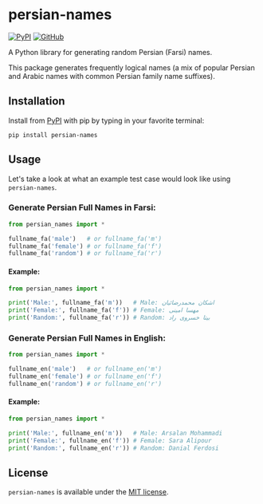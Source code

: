 # persian-names

[![PyPI](https://img.shields.io/pypi/v/persian-names?style=for-the-badge)](https://pypi.org/project/persian-names)
[![GitHub](https://img.shields.io/github/license/armanyazdi/persian-names?style=for-the-badge)](https://pypi.org/project/persian-names)

A Python library for generating random Persian (Farsi) names.

This package generates frequently logical names 
(a mix of popular Persian and Arabic names with common Persian family name suffixes).

## Installation

Install from [PyPI](https://pypi.org/project/persian-names) with pip by typing in your favorite terminal:

`pip install persian-names`

## Usage

Let's take a look at what an example test case would look like using `persian-names`.

### Generate Persian Full Names in Farsi:

```python
from persian_names import *

fullname_fa('male')   # or fullname_fa('m')
fullname_fa('female') # or fullname_fa('f')
fullname_fa('random') # or fullname_fa('r')
```

#### Example:

```python
from persian_names import *

print('Male:', fullname_fa('m'))   # Male: اشکان محمدرضائیان
print('Female:', fullname_fa('f')) # Female: مهسا امینی
print('Random:', fullname_fa('r')) # Random: بیتا خسروی راد
```

### Generate Persian Full Names in English:

```python
from persian_names import *

fullname_en('male')   # or fullname_en('m')
fullname_en('female') # or fullname_en('f')
fullname_en('random') # or fullname_en('r')
```

#### Example:

```python
from persian_names import *

print('Male:', fullname_en('m'))   # Male: Arsalan Mohammadi
print('Female:', fullname_en('f')) # Female: Sara Alipour
print('Random:', fullname_en('r')) # Random: Danial Ferdosi
```

## License

`persian-names` is available under the [MIT license](https://github.com/armanyazdi/persian-names/blob/main/LICENSE).